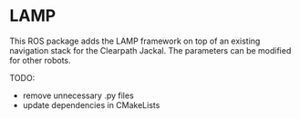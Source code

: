 # LAMP
This ROS package adds the LAMP framework on top of an existing navigation stack for the Clearpath Jackal.
The parameters can be modified for other robots.

TODO:
- remove unnecessary .py files
- update dependencies in CMakeLists
